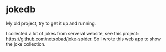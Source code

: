 # jokedb

My old project, try to get it up and running.

I collected a lot of jokes from serveral website, see this project: https://github.com/notsobad/joke-spider. 
So I wrote this web app to show the joke collection.
